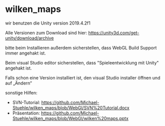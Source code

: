 # wilken_maps

wir benutzen die Unity version 2019.4.2f1

Alle Versionen zum Download sind hier:
https://unity3d.com/get-unity/download/archive

bitte beim Installieren außerdem sicherstellen, dass WebGL Build Support immer angehakt ist. 

Beim visual Studio editor sicherstellen, dass "Spieleentwicklung mit Unity" angehakt ist.

Falls schon eine Version installiert ist, den visual Studio installer öffnen und auf „Ändern“

sonstige Hilfen: 

- SVN-Tutorial: https://github.com/Michael-Stuehle/wilken_maps/blob/WebGl/SVN%20Tutorial.docx
- Präsentation: https://github.com/Michael-Stuehle/wilken_maps/blob/WebGl/wilken%20maps.pptx


